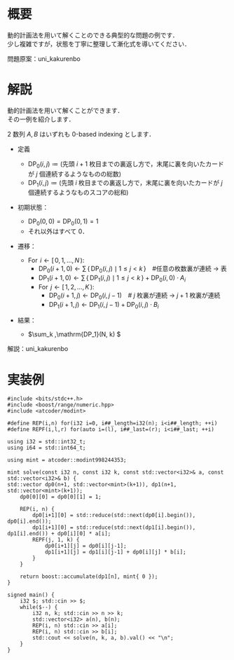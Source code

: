 # 概要
動的計画法を用いて解くことのできる典型的な問題の例です．  
少し複雑ですが，状態を丁寧に整理して漸化式を導いてください．

問題原案：uni_kakurenbo

# 解説
動的計画法を用いて解くことができます．  
その一例を紹介します．

$2$ 数列 $A, B$ はいずれも 0-based indexing とします．

- 定義  
    - $\mathrm{DP_0}(i,j) \coloneqq ($先頭 $i+1$ 枚目までの裏返し方で，末尾に裏を向いたカードが $j$ 個連続するようなものの総数$)$
    - $\mathrm{DP_1}(i,j) \coloneqq ($先頭 $i$ 枚目までの裏返し方で，末尾に裏を向いたカードが $j$ 個連続するようなものスコアの総和$)$

- 初期状態：
    - $\mathrm{DP_0}(0,0) = \mathrm{DP_0}(0,1) = 1$  
    - それ以外はすべて $0$．


- 遷移：
    - $\text{For} \;\,i \gets [\, 0, 1, \ldots, N\,):$
        - $\mathrm{DP_0}(i+1, 0) \gets \sum\, \{\, \mathrm{DP_0}(i,j) \mid 1 \leq j < k \,\}$　#任意の枚数裏が連続 → 表
        - $\mathrm{DP_1}(i+1, 0) \gets \sum\, \{\, \mathrm{DP_1}(i, j) \mid 1 \leq j < k \,\} + \mathrm{DP_0}(i,0) \cdot A_i$
        - $\text{For} \;\,j \gets [\, 1, 2, \ldots, K\,):$
            - $\mathrm{DP_0}(i+1, j) \gets \mathrm{DP_0}(i, j-1)$　# $j$ 枚裏が連続 → $j+1$ 枚裏が連続
            - $\mathrm{DP_1}(i+1, j) \gets \mathrm{DP_1}(i, j-1) + \mathrm{DP_0}(i, j) \cdot B_i$

- 結果：
    - $\sum_k \,\mathrm{DP_1}(N, k) $

解説：uni_kakurenbo

# 実装例
```cpp:C++
#include <bits/stdc++.h>
#include <boost/range/numeric.hpp>
#include <atcoder/modint>

#define REP(i,n) for(i32 i=0, i##_length=i32(n); i<i##_length; ++i)
#define REPF(i,l,r) for(auto i=(l), i##_last=(r); i<i##_last; ++i)

using i32 = std::int32_t;
using i64 = std::int64_t;

using mint = atcoder::modint998244353;

mint solve(const i32 n, const i32 k, const std::vector<i32>& a, const std::vector<i32>& b) {
std::vector dp0(n+1, std::vector<mint>(k+1)), dp1(n+1, std::vector<mint>(k+1));
    dp0[0][0] = dp0[0][1] = 1;

    REP(i, n) {
        dp0[i+1][0] = std::reduce(std::next(dp0[i].begin()), dp0[i].end());
        dp1[i+1][0] = std::reduce(std::next(dp1[i].begin()), dp1[i].end()) + dp0[i][0] * a[i];
        REPF(j, 1, k) {
            dp0[i+1][j] = dp0[i][j-1];
            dp1[i+1][j] = dp1[i][j-1] + dp0[i][j] * b[i];
        }
    }

    return boost::accumulate(dp1[n], mint{ 0 });
}

signed main() {
    i32 $; std::cin >> $;
    while($--) {
        i32 n, k; std::cin >> n >> k;
        std::vector<i32> a(n), b(n);
        REP(i, n) std::cin >> a[i];
        REP(i, n) std::cin >> b[i];
        std::cout << solve(n, k, a, b).val() << "\n";
    }
}

```
